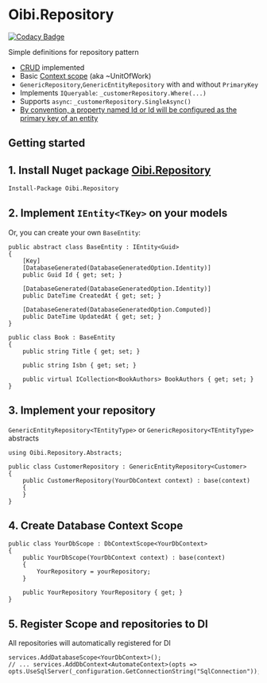 # Oibi.Repository

[![Codacy Badge](https://api.codacy.com/project/badge/Grade/8130b9924a7f40c38afa2fcf132135cc)](https://www.codacy.com?utm_source=github.com&utm_medium=referral&utm_content=TheTrigger/Oibi.Repository&utm_campaign=Badge_Grade)

Simple definitions for repository pattern

- [CRUD](https://en.wikipedia.org/wiki/Create,_read,_update_and_delete) implemented
- Basic [Context scope](https://mehdi.me/ambient-dbcontext-in-ef6/) (aka ~UnitOfWork)
- `GenericRepository`,`GenericEntityRepository` with and without `PrimaryKey`
- Implements `IQueryable`: `_customerRepository.Where(...)`
- Supports `async`: `_customerRepository.SingleAsync()`
- [By convention, a property named Id or <type name>Id will be configured as the primary key of an entity](https://docs.microsoft.com/it-it/ef/core/modeling/keys#conventions)

## Getting started

## 1. Install Nuget package [Oibi.Repository](https://www.nuget.org/packages/Oibi.Repository/)

```sh
Install-Package Oibi.Repository
```

## 2. Implement `IEntity<TKey>` on your models

Or, you can create your own `BaseEntity`:

```Csharp
public abstract class BaseEntity : IEntity<Guid>
{
    [Key]
    [DatabaseGenerated(DatabaseGeneratedOption.Identity)]
    public Guid Id { get; set; }

    [DatabaseGenerated(DatabaseGeneratedOption.Identity)]
    public DateTime CreatedAt { get; set; }

    [DatabaseGenerated(DatabaseGeneratedOption.Computed)]
    public DateTime UpdatedAt { get; set; }
}
```

```Csharp
public class Book : BaseEntity
{
    public string Title { get; set; }

    public string Isbn { get; set; }

    public virtual ICollection<BookAuthors> BookAuthors { get; set; }
}
```

## 3. Implement your repository

`GenericEntityRepository<TEntityType>` or `GenericRepository<TEntityType>` abstracts

```CSharp
using Oibi.Repository.Abstracts;

public class CustomerRepository : GenericEntityRepository<Customer>
{
    public CustomerRepository(YourDbContext context) : base(context)
    {
    }
}

```

## 4. Create Database Context Scope

```Csharp
public class YourDbScope : DbContextScope<YourDbContext>
{
    public YourDbScope(YourDbContext context) : base(context)
    {
        YourRepository = yourRepository;
    }

    public YourRepository YourRepository { get; }
}
```

## 5. Register Scope and repositories to DI

All repositories will automatically registered for DI

```Csharp
services.AddDatabaseScope<YourDbContext>();
// ... services.AddDbContext<AutomateContext>(opts => opts.UseSqlServer(_configuration.GetConnectionString("SqlConnection"));
```
